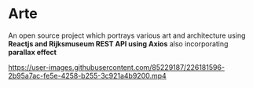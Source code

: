 # Arte
An open source project which portrays various art and architecture using **Reactjs and Rijksmuseum REST API using Axios** also incorporating **parallax effect**


https://user-images.githubusercontent.com/85229187/226181596-2b95a7ac-fe5e-4258-b255-3c921a4b9200.mp4

